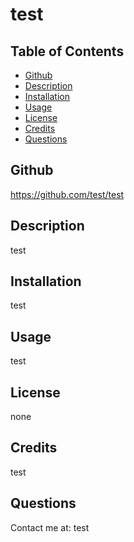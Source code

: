 # test
## Table of Contents
* [Github](README.md/#Github)
* [Description](README.md/#Description)
* [Installation](README.md/#Installation)
* [Usage](README.md/#Usage)
* [License](README.md/#License)
* [Credits](README.md/#Credits)
* [Questions](README.md/#Questions)
## Github
https://github.com/test/test
## Description
test
## Installation
 test
## Usage
test
## License
none
## Credits
test
## Questions
Contact me at: test
